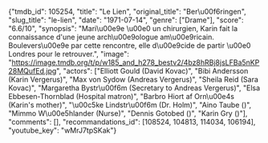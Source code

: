 {"tmdb_id": 105254, "title": "Le Lien", "original_title": "Ber\u00f6ringen", "slug_title": "le-lien", "date": "1971-07-14", "genre": ["Drame"], "score": "6.6/10", "synopsis": "Mari\u00e9e \u00e0 un chirurgien, Karin fait la connaissance d'une jeune arch\u00e9ologue am\u00e9ricain. Boulevers\u00e9e par cette rencontre, elle d\u00e9cide de partir \u00e0 Londres pour le retrouver.", "image": "https://image.tmdb.org/t/p/w185_and_h278_bestv2/4bz8hRBj8jsLFBa5nKP28MQufEd.jpg", "actors": ["Elliott Gould (David Kovac)", "Bibi Andersson (Karin Vergerus)", "Max von Sydow (Andreas Vergerus)", "Sheila Reid (Sara Kovac)", "Margaretha Bystr\u00f6m (Secretary to Andreas Vergerus)", "Elsa Ebbesen-Thornblad (Hospital matron)", "Barbro Hiort af Orn\u00e4s (Karin's mother)", "\u00c5ke Lindstr\u00f6m (Dr. Holm)", "Aino Taube ()", "Mimmo W\u00e5hlander (Nurse)", "Dennis Gotobed ()", "Karin Gry ()"], "comments": [], "recommandations_id": [108524, 104813, 114034, 106194], "youtube_key": "wMrJ7tpSKak"}